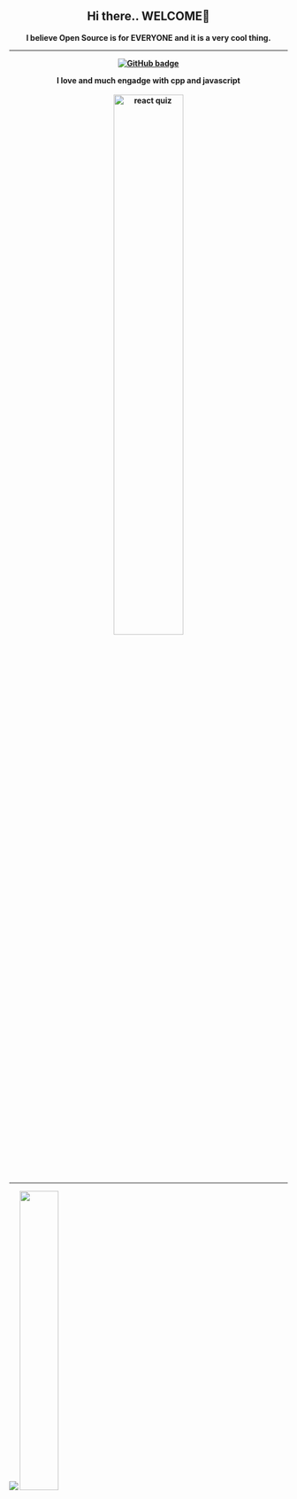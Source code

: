 <!--<p align="center"><img src="" widht="100%" alt="title image"/></p>-->
<h2 font-family="'Langar', cursive" align="center"><B>Hi there.. WELCOME<B>👋</h2> 

<p align="center">I believe Open Source is for EVERYONE and it is a very cool thing.</p>

---
<p align="center">
  <a href="https://github.com/wimanshaherath?tab=followers">
    <img src="https://img.shields.io/github/followers/wimanshaherath?label=Followers&logo=GitHub&style=for-the-badge" alt="GitHub badge" />
  </a>

</p>


<p align='center'>I love and much engadge with cpp and javascript<br><br>
  <img width="50%" src="https://user-images.githubusercontent.com/49340101/101366462-fcc12e00-38ca-11eb-88cf-ba3c236fc579.png" alt="react quiz"/></p>

---

<p align="left">
  
  <img src="https://github-readme-stats.vercel.app/api?username=wimanshaherath&show_icons=true&theme=algolia&line_height=48" />
   <img width="37.2%" src="https://github-readme-stats.vercel.app/api/top-langs/?username=wimanshaherath&count_private=true&theme=algolia">

</p>
<!--
**wimanshaherath/wimanshaherath** is a ✨ _special_ ✨ repository because its `README.md` (this file) appears on your GitHub profile.

Here are some ideas to get you started:

- 🔭 I’m currently working on ...
- 🌱 I’m currently learning ...
- 👯 I’m looking to collaborate on ...
- 🤔 I’m looking for help with ...
- 💬 Ask me about ...
- 📫 How to reach me: ...
- 😄 Pronouns: ...
- ⚡ Fun fact: ...
-->
